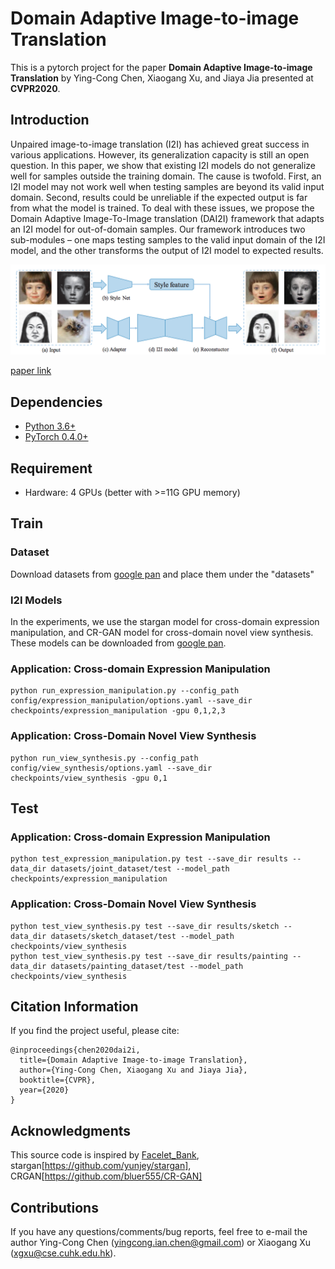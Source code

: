 # Domain Adaptive Image-to-image Translation

This is a pytorch project for the paper **Domain Adaptive Image-to-image Translation** by Ying-Cong Chen, Xiaogang Xu, and Jiaya Jia presented at **CVPR2020**.

## Introduction
Unpaired image-to-image translation (I2I) has achieved great success in various applications. However, its generalization capacity is still an open question.
In this paper, we show that existing I2I models do not generalize well for samples outside the training domain. The cause is twofold.
First, an I2I model may not work well when testing samples are beyond its valid input domain. Second, results could be unreliable if the expected output is far from what the model is trained. To deal with these issues, we propose the Domain Adaptive Image-To-Image translation (DAI2I) framework that adapts an I2I model for out-of-domain samples.
Our framework introduces two sub-modules – one maps testing samples to the valid input domain of the I2I model, and the other transforms the output of I2I model to expected results.

<img src="./figure/framework.png" width="900"/>

[paper link](https://jiaya.me/papers/dai2i_cvpr20.pdf)

## Dependencies
* [Python 3.6+](https://www.continuum.io/downloads)
* [PyTorch 0.4.0+](http://pytorch.org/)

## Requirement

- Hardware: 4 GPUs (better with >=11G GPU memory)

## Train

### Dataset

Download datasets from [google pan](https://drive.google.com/file/d/1zQ3EGO7O01xMKcMZQKtMLQm096ApJ7MF/view?usp=sharing) and place them under the "datasets"


### I2I Models

In the experiments, we use the stargan model for cross-domain expression manipulation, and CR-GAN model for cross-domain novel view synthesis.
These models can be downloaded from [google pan](https://drive.google.com/file/d/1dtUN26fcnEY2ahohxrQ86SsYXdV-OAAL/view?usp=sharing).

### Application: Cross-domain Expression Manipulation

```
python run_expression_manipulation.py --config_path config/expression_manipulation/options.yaml --save_dir checkpoints/expression_manipulation -gpu 0,1,2,3
```


### Application: Cross-Domain Novel View Synthesis

```
python run_view_synthesis.py --config_path config/view_synthesis/options.yaml --save_dir checkpoints/view_synthesis -gpu 0,1
```


## Test


### Application: Cross-domain Expression Manipulation

```
python test_expression_manipulation.py test --save_dir results --data_dir datasets/joint_dataset/test --model_path checkpoints/expression_manipulation
```


### Application: Cross-Domain Novel View Synthesis

```
python test_view_synthesis.py test --save_dir results/sketch --data_dir datasets/sketch_dataset/test --model_path checkpoints/view_synthesis
python test_view_synthesis.py test --save_dir results/painting --data_dir datasets/painting_dataset/test --model_path checkpoints/view_synthesis
```


## Citation Information

If you find the project useful, please cite:

```
@inproceedings{chen2020dai2i,
  title={Domain Adaptive Image-to-image Translation},
  author={Ying-Cong Chen, Xiaogang Xu and Jiaya Jia},
  booktitle={CVPR},
  year={2020}
}
```

## Acknowledgments
This source code is inspired by [Facelet_Bank](https://github.com/dvlab-research/Facelet_Bank), stargan[https://github.com/yunjey/stargan], CRGAN[https://github.com/bluer555/CR-GAN]

## Contributions
If you have any questions/comments/bug reports, feel free to e-mail the author Ying-Cong Chen ([yingcong.ian.chen@gmail.com](yingcong.ian.chen@gmail.com)) or Xiaogang Xu ([xgxu@cse.cuhk.edu.hk](xgxu@cse.cuhk.edu.hk)).

